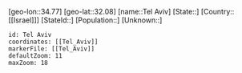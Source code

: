 ﻿---
location: [32.08,34.77]
mapzoom: [7,12] 
mapmarker: city 
type: City
tags:
- geo/City


SpocWebEntityId: 34796
isDeleted: false
confidential: public

---
[geo-lon::34.77]
[geo-lat::32.08]
[name::Tel Aviv]
[State::]
[Country::[[Israel]]]
[StateId::]
[Population::]
[Unknown::]


```leaflet
id: Tel Aviv
coordinates: [[Tel_Aviv]]
markerFile: [[Tel_Aviv]]
defaultZoom: 11 
maxZoom: 18
```
